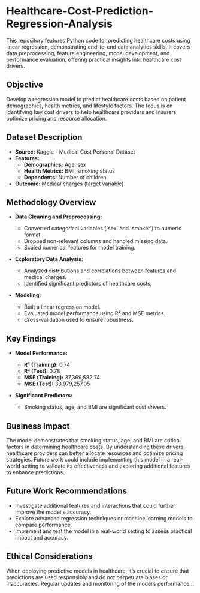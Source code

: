 # Healthcare-Cost-Prediction-Regression-Analysis

This repository features Python code for predicting healthcare costs using linear regression, demonstrating end-to-end data analytics skills. It covers data preprocessing, feature engineering, model development, and performance evaluation, offering practical insights into healthcare cost drivers.

## Objective

Develop a regression model to predict healthcare costs based on patient demographics, health metrics, and lifestyle factors. The focus is on identifying key cost drivers to help healthcare providers and insurers optimize pricing and resource allocation.

## Dataset Description

- **Source:** Kaggle - Medical Cost Personal Dataset
- **Features:**
  - **Demographics:** Age, sex
  - **Health Metrics:** BMI, smoking status
  - **Dependents:** Number of children
- **Outcome:** Medical charges (target variable)

## Methodology Overview

- **Data Cleaning and Preprocessing:**
  - Converted categorical variables ('sex' and 'smoker') to numeric format.
  - Dropped non-relevant columns and handled missing data.
  - Scaled numerical features for model training.

- **Exploratory Data Analysis:**
  - Analyzed distributions and correlations between features and medical charges.
  - Identified significant predictors of healthcare costs.

- **Modeling:**
  - Built a linear regression model.
  - Evaluated model performance using R² and MSE metrics.
  - Cross-validation used to ensure robustness.

## Key Findings

- **Model Performance:**
  - **R² (Training):** 0.74
  - **R² (Test):** 0.78
  - **MSE (Training):** 37,369,582.74
  - **MSE (Test):** 33,979,257.05

- **Significant Predictors:** 
  - Smoking status, age, and BMI are significant cost drivers.

## Business Impact

The model demonstrates that smoking status, age, and BMI are critical factors in determining healthcare costs. By understanding these drivers, healthcare providers can better allocate resources and optimize pricing strategies. Future work could include implementing this model in a real-world setting to validate its effectiveness and exploring additional features to enhance predictions.

## Future Work Recommendations

- Investigate additional features and interactions that could further improve the model's accuracy.
- Explore advanced regression techniques or machine learning models to compare performance.
- Implement and test the model in a real-world setting to assess practical impact and accuracy.

## Ethical Considerations

When deploying predictive models in healthcare, it’s crucial to ensure that predictions are used responsibly and do not perpetuate biases or inaccuracies. Regular updates and monitoring of the model’s performance...

